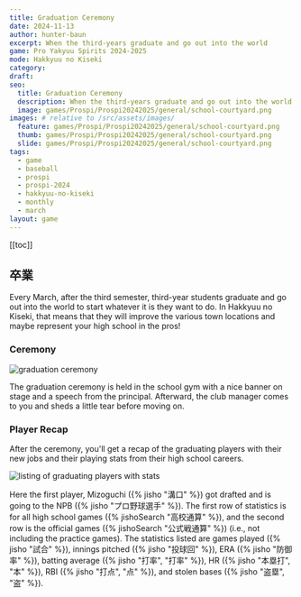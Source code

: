 ```yaml
---
title: Graduation Ceremony
date: 2024-11-13
author: hunter-baun
excerpt: When the third-years graduate and go out into the world
game: Pro Yakyuu Spirits 2024-2025
mode: Hakkyuu no Kiseki
category: 
draft: 
seo:
  title: Graduation Ceremony
  description: When the third-years graduate and go out into the world
  image: games/Prospi/Prospi20242025/general/school-courtyard.png
images: # relative to /src/assets/images/
  feature: games/Prospi/Prospi20242025/general/school-courtyard.png
  thumb: games/Prospi/Prospi20242025/general/school-courtyard.png
  slide: games/Prospi/Prospi20242025/general/school-courtyard.png
tags:
  - game
  - baseball
  - prospi
  - prospi-2024
  - hakkyuu-no-kiseki
  - monthly
  - march
layout: game
---
```

[[toc]]
## 卒業
Every March, after the third semester, third-year students graduate and go out into the world to start whatever it is they want to do. In Hakkyuu no Kiseki, that means that they will improve the various town locations and maybe represent your high school in the pros!

### Ceremony

![graduation ceremony](/assets/images/games/Prospi/Prospi20242025/HakkyuNoKiseki/Monthly/March/Graduation/graduation-ceremony-dialog.png)

The graduation ceremony is held in the school gym with a nice banner on stage and a speech from the principal. Afterward, the club manager comes to you and sheds a little tear before moving on.

### Player Recap

After the ceremony, you'll get a recap of the graduating players with their new jobs and their playing stats from their high school careers.

![listing of graduating players with stats](/assets/images/games/Prospi/Prospi20242025/HakkyuNoKiseki/Monthly/March/Graduation/graduation-listing.png)

Here the first player, Mizoguchi ({% jisho "溝口" %}) got drafted and is going to the NPB ({% jisho "プロ野球選手" %}). The first row of statistics is for all high school games ({% jishoSearch "高校通算" %}), and the second row is the official games ({% jishoSearch "公式戦通算" %}) (i.e., not including the practice games). The statistics listed are games played ({% jisho "試合" %}), innings pitched ({% jisho "投球回" %}), ERA ({% jisho "防御率" %}), batting average ({% jisho "打率", "打率" %}), HR ({% jisho "本塁打", "本" %}), RBI ({% jisho "打点", "点" %}), and stolen bases ({% jisho "盗塁", "盗" %}).